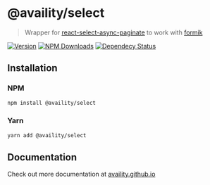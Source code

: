 # @availity/select

> Wrapper for [react-select-async-paginate](https://github.com/vtaits/react-select-async-paginate) to work with [formik](https://github.com/jaredpalmer/formik)

[![Version](https://img.shields.io/npm/v/@availity/select.svg?style=for-the-badge)](https://www.npmjs.com/package/@availity/select)
[![NPM Downloads](https://img.shields.io/npm/dt/@availity/select.svg?style=for-the-badge)](https://www.npmjs.com/package/@availity/select)
[![Dependecy Status](https://img.shields.io/librariesio/release/npm/@availity/select?style=for-the-badge)](https://github.com/Availity/availity-react/blob/master/packages/select/package.json)

## Installation

### NPM

```bash
npm install @availity/select
```

### Yarn

```bash
yarn add @availity/select
```

## Documentation

Check out more documentation at [availity.github.io](https://availity.github.io/availity-react/form/select/)
